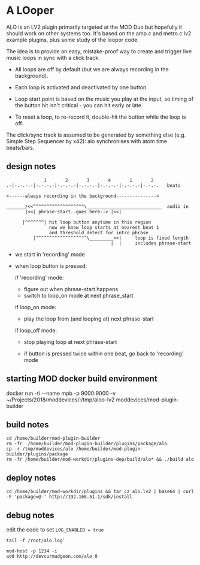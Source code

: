 # A LOoper

ALO is an LV2 plugin primarily targeted at the MOD Duo but hopefully it should
work on other systems too. It's based on the amp.c and metro.c lv2 example
plugins, plus some study of the loopor code.

The idea is to provide an easy, mistake-proof way to create and trigger live
music loops in sync with a click track.

- All loops are off by default (but we are always recording in the background).

- Each loop is activated and deactivated by one button.

- Loop start point is based on the music you play at the input, so timing of
the button hit isn't critical - you can hit early or late.

- To reset a loop, to re-record it, double-hit the button while the loop is off.

The click/sync track is assumed to be generated by something else (e.g.
Simple Step Sequencer by x42): alo synchronises with atom time beats/bars.

## design notes
```
              1       2       3       4       1       2
.-|-.-.-.-|-.-.-.-|-.-.-.-|-.-.-.-|-.-.-.-|-.-.-.-|-.-.-.   beats

<------always recording in the background--------------->

_______/<<^^^^^^^^^^^^^^^^^^^\____________________________  audio in
       |<<| phrase-start..goes here--> |<<|

      |^^^^^^^| hit loop button anytime in this region
                now we know loop starts at nearest beat 1 
                and threshold detect for intro phrase
          |^^^^^^^^^^^^^^^^^^^\_________<<|     loop is fixed length
                                       |  |     includes phrase-start
```

- we start in 'recording' mode

- when loop button is pressed:

  if 'recording' mode:
    - figure out when phrase-start happens
    - switch to loop_on mode at next phrase_start

  if loop_on mode:
    - play the loop from (and looping at) next phrase-start

  if loop_off mode:
    - stop playing loop at next phrase-start

  - if button is pressed twice within one beat, go back to 'recording' mode

## starting MOD docker build environment

docker run -ti --name mpb -p 9000:9000 -v ~/Projects/2018/moddevices/:/tmp/aloo-lv2 moddevices/mod-plugin-builder

## build notes
```
cd /home/builder/mod-plugin-builder
rm -fr  /home/builder/mod-plugin-builder/plugins/package/alo
cp -r /tmp/moddevices/alo /home/builder/mod-plugin-builder/plugins/package
rm -fr /home/builder/mod-workdir/plugins-dep/build/alo* && ./build alo
```
## deploy notes

```
cd /home/builder/mod-workdir/plugins && tar cz alo.lv2 | base64 | curl -F 'package=@-' http://192.168.51.1/sdk/install
```
## debug notes

edit the code to set `LOG_ENABLED = true`

```
tail -f /root/alo.log`

mod-host -p 1234 -i
add http://devcurmudgeon.com/alo 0
````